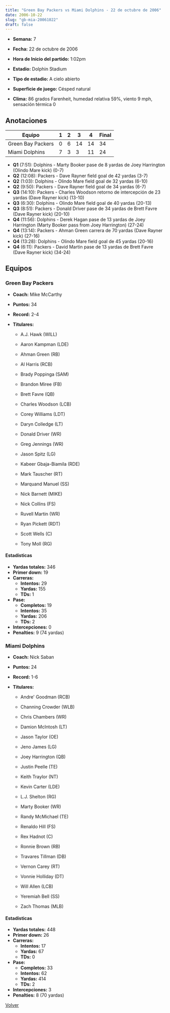 ```yaml
---
title: "Green Bay Packers vs Miami Dolphins - 22 de octubre de 2006"
date: 2006-10-22
slug: "gb-mia-20061022"
draft: false
---
```


* **Semana:** 7
* **Fecha:** 22 de octubre de 2006

* **Hora de Inicio del partido:** 1:02pm
* **Estadio:** Dolphin Stadium
* **Tipo de estadio:** A cielo abierto
* **Superficie de juego:** Césped natural
* **Clima:** 86 grados Farenheit, humedad relativa 59%, viento 9 mph, sensación térmica 0





## Anotaciones
| Equipo | 1 | 2 | 3 | 4 | Final |
|--------|---|---|---|---|-------|
| Green Bay Packers  | 0 | 6 | 14 | 14  | 34 |
| Miami Dolphins  | 7 | 3 | 3 | 11  | 24 |
* **Q1** (7:51): Dolphins - Marty Booker pase de 8 yardas de Joey Harrington (Olindo Mare kick) (0-7)
* **Q2** (12:08): Packers - Dave Rayner field goal de 42 yardas (3-7)
* **Q2** (1:03): Dolphins - Olindo Mare field goal de 32 yardas (6-10)
* **Q2** (9:50): Packers - Dave Rayner field goal de 34 yardas (6-7)
* **Q3** (14:10): Packers - Charles Woodson retorno de intercepción de 23 yardas (Dave Rayner kick) (13-10)
* **Q3** (6:30): Dolphins - Olindo Mare field goal de 40 yardas (20-13)
* **Q3** (8:51): Packers - Donald Driver pase de 34 yardas de Brett Favre (Dave Rayner kick) (20-10)
* **Q4** (11:56): Dolphins - Derek Hagan pase de 13 yardas de Joey Harrington (Marty Booker pass from Joey Harrington) (27-24)
* **Q4** (13:14): Packers - Ahman Green carrera de 70 yardas (Dave Rayner kick) (27-16)
* **Q4** (13:28): Dolphins - Olindo Mare field goal de 45 yardas (20-16)
* **Q4** (6:11): Packers - David Martin pase de 13 yardas de Brett Favre (Dave Rayner kick) (34-24)


## Equipos


### Green Bay Packers
* **Coach:** Mike McCarthy
* **Puntos:** 34
* **Record:** 2-4
* **Titulares:** 

  * A.J. Hawk (WILL) 

  * Aaron Kampman (LDE) 

  * Ahman Green (RB) 

  * Al Harris (RCB) 

  * Brady Poppinga (SAM) 

  * Brandon Miree (FB) 

  * Brett Favre (QB) 

  * Charles Woodson (LCB) 

  * Corey Williams (LDT) 

  * Daryn Colledge (LT) 

  * Donald Driver (WR) 

  * Greg Jennings (WR) 

  * Jason Spitz (LG) 

  * Kabeer Gbaja-Biamila (RDE) 

  * Mark Tauscher (RT) 

  * Marquand Manuel (SS) 

  * Nick Barnett (MIKE) 

  * Nick Collins (FS) 

  * Ruvell Martin (WR) 

  * Ryan Pickett (RDT) 

  * Scott Wells (C) 

  * Tony Moll (RG) 

#### Estadísticas
* **Yardas totales:** 346
* **Primer down:** 19
* **Carreras:**
  * **Intentos:** 29
  * **Yardas:** 155
  * **TDs:** 1
* **Pase:**
  * **Completos:** 19
  * **Intentos:** 35
  * **Yardas:** 206
  * **TDs:** 2
* **Intercepciones:** 0
* **Penalties:** 9 (74 yardas)

### Miami Dolphins
* **Coach:** Nick Saban
* **Puntos:** 24
* **Record:** 1-6
* **Titulares:** 

  * Andre' Goodman (RCB) 

  * Channing Crowder (WLB) 

  * Chris Chambers (WR) 

  * Damion McIntosh (LT) 

  * Jason Taylor (OE) 

  * Jeno James (LG) 

  * Joey Harrington (QB) 

  * Justin Peelle (TE) 

  * Keith Traylor (NT) 

  * Kevin Carter (LDE) 

  * L.J. Shelton (RG) 

  * Marty Booker (WR) 

  * Randy McMichael (TE) 

  * Renaldo Hill (FS) 

  * Rex Hadnot (C) 

  * Ronnie Brown (RB) 

  * Travares Tillman (DB) 

  * Vernon Carey (RT) 

  * Vonnie Holliday (DT) 

  * Will Allen (LCB) 

  * Yeremiah Bell (SS) 

  * Zach Thomas (MLB) 

#### Estadísticas
* **Yardas totales:** 448
* **Primer down:** 26
* **Carreras:**
  * **Intentos:** 17
  * **Yardas:** 67
  * **TDs:** 0
* **Pase:**
  * **Completos:** 33
  * **Intentos:** 62
  * **Yardas:** 414
  * **TDs:** 2
* **Intercepciones:** 3
* **Penalties:** 8 (70 yardas)


[Volver](/historia/2006)
